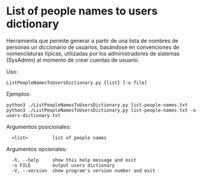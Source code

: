 # List of people names to users dictionary

Herramienta que permite generar a partir de una lista de nombres de personas un diccionario de usuarios, basándose en convenciones de nomenclaturas típicas, utilizadas por los administradores de sistemas (SysAdmin) al momento de crear cuentas de usuario.

Uso:
```
ListPeopleNamesToUsersDictionary.py {list} [-o file]
```

Ejemplos:
```
python3 ./ListPeopleNamesToUsersDictionary.py list-people-names.txt
python3 ./ListPeopleNamesToUsersDictionary.py list-people-names.txt -o users-dictionary.txt
```

Argumentos posicionales:
```
  <list>         list of people names
```

Argumentos opcionales:
```
  -h, --help     show this help message and exit
  -o FILE        output users dictionary
  -V, --version  show program's version number and exit
```
